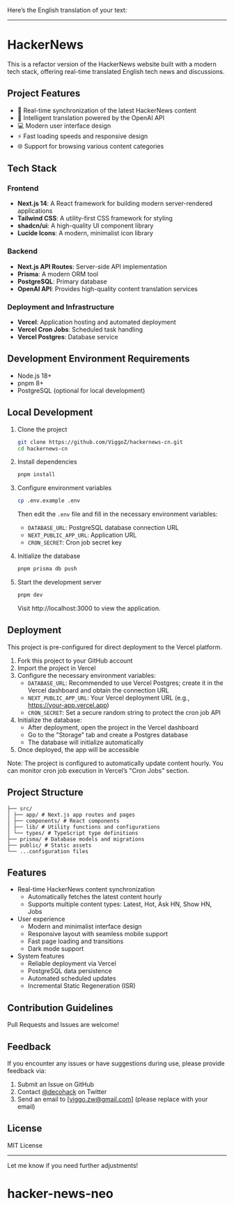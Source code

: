 Here’s the English translation of your text:

---

# HackerNews

This is a refactor version of the HackerNews website built with a modern tech stack, offering real-time translated English tech news and discussions.

## Project Features

- 🚀 Real-time synchronization of the latest HackerNews content
- 🤖 Intelligent translation powered by the OpenAI API
- 💻 Modern user interface design
- ⚡ Fast loading speeds and responsive design
- 🌐 Support for browsing various content categories

## Tech Stack

### Frontend

- **Next.js 14**: A React framework for building modern server-rendered applications
- **Tailwind CSS**: A utility-first CSS framework for styling
- **shadcn/ui**: A high-quality UI component library
- **Lucide Icons**: A modern, minimalist icon library

### Backend

- **Next.js API Routes**: Server-side API implementation
- **Prisma**: A modern ORM tool
- **PostgreSQL**: Primary database
- **OpenAI API**: Provides high-quality content translation services

### Deployment and Infrastructure

- **Vercel**: Application hosting and automated deployment
- **Vercel Cron Jobs**: Scheduled task handling
- **Vercel Postgres**: Database service

## Development Environment Requirements

- Node.js 18+
- pnpm 8+
- PostgreSQL (optional for local development)

## Local Development

1. Clone the project

   ```bash
   git clone https://github.com/ViggoZ/hackernews-cn.git
   cd hackernews-cn
   ```

2. Install dependencies

   ```bash
   pnpm install
   ```

3. Configure environment variables

   ```bash
   cp .env.example .env
   ```

   Then edit the `.env` file and fill in the necessary environment variables:

   - `DATABASE_URL`: PostgreSQL database connection URL
   - `NEXT_PUBLIC_APP_URL`: Application URL
   - `CRON_SECRET`: Cron job secret key

4. Initialize the database

   ```bash
   pnpm prisma db push
   ```

5. Start the development server

   ```bash
   pnpm dev
   ```

   Visit http://localhost:3000 to view the application.

## Deployment

This project is pre-configured for direct deployment to the Vercel platform.

1. Fork this project to your GitHub account
2. Import the project in Vercel
3. Configure the necessary environment variables:
   - `DATABASE_URL`: Recommended to use Vercel Postgres; create it in the Vercel dashboard and obtain the connection URL
   - `NEXT_PUBLIC_APP_URL`: Your Vercel deployment URL (e.g., https://your-app.vercel.app)
   - `CRON_SECRET`: Set a secure random string to protect the cron job API
4. Initialize the database:
   - After deployment, open the project in the Vercel dashboard
   - Go to the "Storage" tab and create a Postgres database
   - The database will initialize automatically
5. Once deployed, the app will be accessible

Note: The project is configured to automatically update content hourly. You can monitor cron job execution in Vercel’s "Cron Jobs" section.

## Project Structure

```
├── src/
│ ├── app/ # Next.js app routes and pages
│ ├── components/ # React components
│ ├── lib/ # Utility functions and configurations
│ └── types/ # TypeScript type definitions
├── prisma/ # Database models and migrations
├── public/ # Static assets
└── ...configuration files
```

## Features

- Real-time HackerNews content synchronization
  - Automatically fetches the latest content hourly
  - Supports multiple content types: Latest, Hot, Ask HN, Show HN, Jobs
- User experience
  - Modern and minimalist interface design
  - Responsive layout with seamless mobile support
  - Fast page loading and transitions
  - Dark mode support
- System features
  - Reliable deployment via Vercel
  - PostgreSQL data persistence
  - Automated scheduled updates
  - Incremental Static Regeneration (ISR)

## Contribution Guidelines

Pull Requests and Issues are welcome!

## Feedback

If you encounter any issues or have suggestions during use, please provide feedback via:

1. Submit an Issue on GitHub
2. Contact [@decohack](https://twitter.com/decohack) on Twitter
3. Send an email to [viggo.zw@gmail.com] (please replace with your email)

## License

MIT License

---

Let me know if you need further adjustments!
# hacker-news-neo
